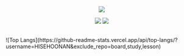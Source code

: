 <div align="center">
<img src="https://capsule-render.vercel.app/api?type=venom&height=190&text=HISEHOONAN&fontColor=000000&fontSize=80&stroke=b678c4&strokeWidth=2"/>
<br>
   <p>
    <img src="https://img.shields.io/badge/Xcode-147EFB?style=for-the-badge&logo=Xcode&logoColor=white"/></a>
    <img src="https://img.shields.io/badge/Swift-F05138?style=for-the-badge&logo=Swift&logoColor=white"/></a>
   </p>
<br>
</div>
![Top Langs](https://github-readme-stats.vercel.app/api/top-langs/?username=HISEHOONAN&exclude_repo=board,study,lesson)

